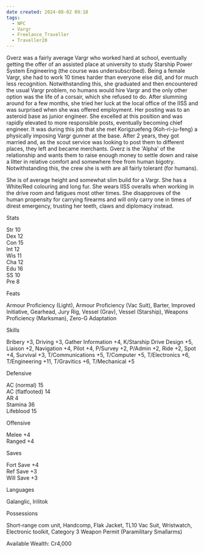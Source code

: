 ```yaml
---
date created: 2024-08-02 09:18
tags:
  - NPC
  - Vargr
  - Freelance_Traveller
  - Traveller20
---
```

Gverz was a fairly average Vargr who worked hard at school, eventually getting the offer of an assisted place at university to study Starship Power System Engineering (the course was undersubscribed). Being a female Vargr, she had to work 10 times harder than everyone else did, and for much less recognition. Notwithstanding this, she graduated and then encountered the usual Vargr problem, no humans would hire Vargr and the only other option was the life of a corsair, which she refused to do. After slumming around for a few months, she tried her luck at the local office of the IISS and was surprised when she was offered employment. Her posting was to an asteroid base as junior engineer. She excelled at this position and was rapidly elevated to more responsible posts, eventually becoming chief engineer. It was during this job that she met Korigzuefeng (Koh-ri-ju-feng) a physically imposing Vargr gunner at the base. After 2 years, they got married and, as the scout service was looking to post them to different places, they left and became merchants. Gverz is the 'Alpha' of the relationship and wants them to raise enough money to settle down and raise a litter in relative comfort and somewhere free from human bigotry. Notwithstanding this, the crew she is with are all fairly tolerant (for humans).

She is of average height and somewhat slim build for a Vargr. She has a White/Red colouring and long fur. She wears IISS overalls when working in the drive room and fatigues most other times. She disapproves of the human propensity for carrying firearms and will only carry one in times of direst emergency, trusting her teeth, claws and diplomacy instead.

Stats

Str 10  
Dex 12  
Con 15  
Int 12  
Wis 11  
Cha 12  
Edu 16  
SS 10  
Pre 8

Feats

Armour Proficiency (Light), Armour Proficiency (Vac Suit), Barter, Improved Initiative, Gearhead, Jury Rig, Vessel (Grav), Vessel (Starship), Weapons Proficiency (Marksman), Zero-G Adaptation

Skills

Bribery +3, Driving +3, Gather Information +4, K/Starship Drive Design +5, Liaison +2, Navigation +4, Pilot +4, P/Survey +2, P/Admin +2, Ride +2, Spot +4, Survival +3, T/Communications +5, T/Computer +5, T/Electronics +6, T/Engineering +11, T/Gravitics +6, T/Mechanical +5

Defensive

AC (normal) 15  
AC (flatfooted) 14  
AR 4  
Stamina 36  
Lifeblood 15

Offensive

Melee +4  
Ranged +4

Saves

Fort Save +4  
Ref Save +3  
Will Save +3

Languages

Galanglic, Irilitok

Possessions

Short-range com unit, Handcomp, Flak Jacket, TL10 Vac Suit, Wristwatch, Electronic toolkit, Category 3 Weapon Permit (Paramilitary Smallarms)

Available Wealth: Cr4,000